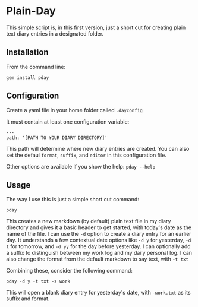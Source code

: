 # Plain-Day

This simple script is, in this first version, just a short cut for creating plain text diary entries in a designated folder. 

## Installation

From the command line:

```
gem install pday
```
## Configuration

Create a yaml file in your home folder called `.dayconfig`

It must contain at least one configuration variable:

```
---
path: '[PATH TO YOUR DIARY DIRECTORY]'
```

This path will determine where new diary entries are created. You can also set the defaul `format`, `suffix`, and `editor` in this configuration file.

Other options are available if you show the help: `pday --help`

## Usage

The way I use this is just a simple short cut command:

```
pday
```

This creates a new markdown (by default) plain text file in my diary directory and gives it a basic header to get started, with today's date as the name of the file. I can use the `-d` option to create a diary entry for an earlier day. It understands a few contextual date options like `-d y` for yesterday, `-d t` for tomorrow, and `-d yy` for the day before yesterday. I can optionally add a suffix to distinguish between my work log and my daily personal log. I can also change the format from the default markdown to say text, with `-t txt`

Combining these, consider the following command:

`pday -d y -t txt -s work `

This will open a blank diary entry for yesterday's date, with `-work.txt` as its suffix and format.
